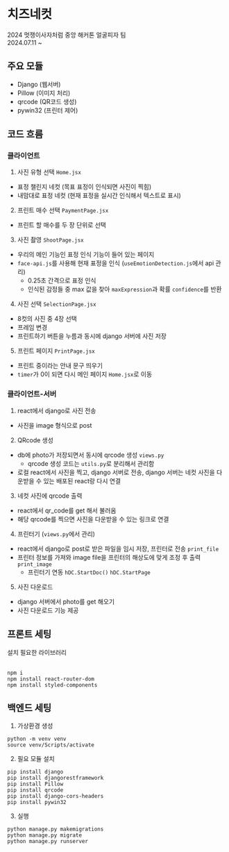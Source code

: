# 치즈네컷
2024 멋쟁이사자처럼 중앙 해커톤 얼굴피자 팀 <br/>
2024.07.11 ~

## 주요 모듈
- Django (웹서버)
- Pillow (이미지 처리)
- qrcode (QR코드 생성)
- pywin32 (프린터 제어)

## 코드 흐름
### 클라이언트
1. 사진 유형 선택 `Home.jsx`
- 표정 챌린지 네컷 (목표 표정이 인식되면 사진이 찍힘)
- 내맘대로 표정 네컷 (현재 표정을 실시간 인식해서 텍스트로 표시)<br/>

2. 프린트 매수 선택 `PaymentPage.jsx`
- 프린트 할 매수를 두 장 단위로 선택<br/>

3. 사진 촬영 `ShootPage.jsx`
- 우리의 메인 기능인 표정 인식 기능이 들어 있는 페이지
- `face-api.js`를 사용해 현재 표정을 인식 (`useEmotionDetection.js`에서 api 관리)
    - 0.25초 간격으로 표정 인식
    - 인식된 감정들 중 max 값을 찾아 `maxExpression`과 확률 `confidence`를 반환<br/>

4. 사진 선택 `SelectionPage.jsx`
- 8컷의 사진 중 4장 선택
- 프레임 변경
- 프린트하기 버튼을 누름과 동시에 django 서버에 사진 저장<br/>

5. 프린트 페이지 `PrintPage.jsx`
- 프린트 중이라는 안내 문구 띄우기
- `timer`가 0이 되면 다시 메인 페이지 `Home.jsx`로 이동<br/>

### 클라이언트-서버
1. react에서 django로 사진 전송
- 사진을 image 형식으로 post<br/>

2. QRcode 생성
- db에 photo가 저장되면서 동시에 qrcode 생성 `views.py`
    - qrcode 생성 코드는 `utils.py`로 분리해서 관리함
- 로컬 react에서 사진을 찍고, django 서버로 전송, django 서버는 네컷 사진을 다운받을 수 있는 배포된 react랑 다시 연결<br/>

3. 네컷 사진에 qrcode 출력
- react에서 qr_code를 get 해서 불러옴
- 해당 qrcode를 찍으면 사진을 다운받을 수 있는 링크로 연결<br/>

4. 프린터기 (`views.py`에서 관리)
- react에서 django로 post로 받은 파일을 임시 저장, 프린터로 전송 `print_file`
- 프린터 정보를 가져와 image file을 프린터의 해상도에 맞게 조정 후 출력 `print_image`
    - 프린터기 연동 `hDC.StartDoc()` `hDC.StartPage`<br/>

5. 사진 다운로드
- django 서버에서 photo를 get 해오기
- 사진 다운로드 기능 제공


## 프론트 세팅
설치 필요한 라이브러리 <br/>
<br/>
```commandline
npm i
npm install react-router-dom
npm install styled-components
```

## 백엔드 세팅
1. 가상환경 생성
```commandline
python -m venv venv
source venv/Scripts/activate
```
2. 필요 모듈 설치
```commandline
pip install django
pip install djangorestframework
pip install Pillow
pip install qrcode
pip install django-cors-headers
pip install pywin32
```
3. 실행
```commandline
python manage.py makemigrations
python manage.py migrate
python manage.py runserver
```